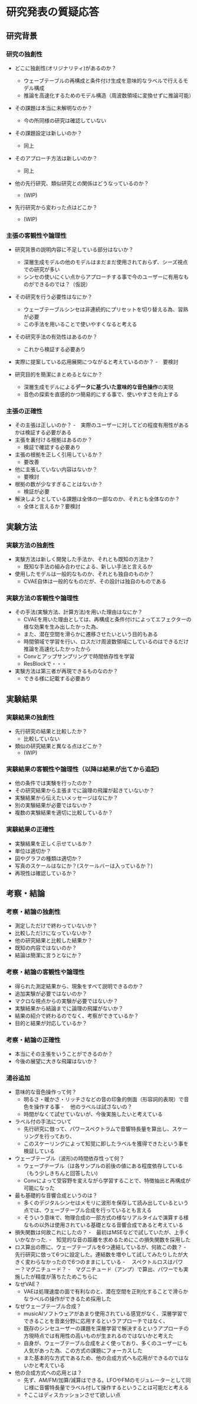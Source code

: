# 研究発表の質疑応答

## 研究背景

### 研究の独創性
- どこに独創性(オリジナリティ)があるのか？
  - ウェーブテーブルの再構成と条件付け生成を意味的なラベルで行えるモデル構成
  - 推論を高速化するためのモデル構造（周波数領域に変換せずに推論可能）

 - その課題は本当に未解明なのか？
   - 今の所同様の研究は確認していない
 - その課題設定は新しいのか？
   - 同上 
 - そのアプローチ方法は新しいのか？
   - 同上 
 - 他の先行研究、類似研究との関係はどうなっているのか？
   - (WIP) 
 - 先行研究から変わった点はどこか？
   - (WIP)

### 主張の客観性や論理性
 - 研究背景の説明内容に不足している部分はないか？
   - 深層生成モデルの他のモデルはまだまだ使用されておらず、シーズ視点での研究が多い
    - シンセの使いにくい点からアプローチする事で今のユーザーに有用なものができるのでは？（仮説）
 
 - その研究を行う必要性はなにか？
    - ウェーブテーブルシンセは非連続的にプリセットを切り替える為、習熟が必要
    - この手法を用いることで使いやすくなると考える
 
 - その研究手法の有効性はあるのか？
    - これから検証する必要あり
 
 - 実際に提案している応用展開につながると考えているのか？
    -　要検討 

 - 研究目的を簡潔にまとめるとなにか？

    - 深層生成モデルによる**データに基づいた意味的な音色操作**の実現
    - 音色の探索を直感的かつ簡易的にする事で、使いやすさを向上する

### 主張の正確性
 - その主張は正しいのか？
    -　実際のユーザーに対してどの程度有用性があるかは検証する必要がある 
 - 主張を裏付ける根拠はあるのか？
    - 検証で確認する必要あり 
 - 主張の根拠を正しく引用しているか？
    - 要改善 
 - 他に主張していない内容はないか？
    - 要検討 
 - 根拠の数が少なすぎることはないか？
    - 検証が必要
 - 解決しようとしている課題は全体の一部なのか、それとも全体なのか？
    - 全体と言えるか？要検討

## 実験方法

### 実験方法の独創性
 - 実験方法は新しく開発した手法か、それとも既知の方法か？
    - 既知な手法の組み合わせによる、新しい手法と言えるか 
 - 使用したモデルは一般的なものか、それとも独自のものか？
    - CVAE自体は一般的なものだが、その設計は独自のものである

### 実験方法の客観性や論理性
 - その手法(実験方法、計算方法)を用いた理由はなにか？
    - CVAEを用いた理由としては、再構成と条件付けによってエフェクターの様な効果を生み出したかった為、
    - また、潜在空間を滑らかに遷移させたいという目的もある
    - 時間領域で学習を行い、ロスだけ周波数領域にしているのはできるだけ推論を高速化したかったから
    - Convとアップサンプリングで時間依存性を学習
    - ResBlockで・・・ 
 - 実験方法は第三者が再現できるものなのか？
    - できる様に記載する必要あり

## 実験結果

### 実験結果の独創性
 - 先行研究の結果と比較したか？
    - 比較していない
 - 類似の研究結果と異なる点はどこか？
    - (WIP) 

### 実験結果の客観性や論理性（以降は結果が出てから追記)
 - 他の条件では実験を行ったのか？
 - その研究結果から主張までに論理の飛躍が起きていないか？
 - 実験結果から伝えたいメッセージはなにか？
 - 別の実験結果が必要ではないか？
 - 複数の実験結果を適切に比較しているか？

### 実験結果の正確性
 - 実験結果を正しく示せているか？
 - 単位は適切か？
 - 図やグラフの種類は適切か？
 - 写真のスケールはなにか？(スケールバーは入っているか？)
 - 再現性は確認しているか？

## 考察・結論

### 考察・結論の独創性
 - 測定しただけで終わっていないか？
 - 比較しただけになっていないか？
 - 他の研究結果と比較した結果か？
 - 既知の内容ではないのか？
 - 結論は簡潔に言うとなにか？

### 考察・結論の客観性や論理性
 - 得られた測定結果から、現象をすべて説明できるのか？
 - 追加実験が必要ではないのか？
 - マクロな視点からの実験が必要ではないか？
 - 実験結果から結論までに論理の飛躍がないか？
 - 結果の紹介で終わるのでなく、考察ができているか？
 - 目的と結果が対応しているか？

### 考察・結論の正確性
 - 本当にその主張をいうことができるのか？
 - 今後の展望に大きな飛躍はないか？

### 湯谷追加
 - 意味的な音色操作って何？
    - 明るさ・暖かさ・リッチさなどの音の印象的側面（形容詞的表現）で音色を操作する事
 -　 他のラベルは試さないの？
    - 時間がなくて試せていないが、今後実施したいと考えている
 - ラベル付の手法について
    - 先行研究に倣って、パワースペクトラムで音響特長量を算出し、スケーリングを行っており、
    - このスケーリングによって知覚に即したラベルを獲得できたという事を検証している
 - ウェーブテーブル（波形)の時間依存性って何？
    - ウェーブテーブル（は各サンプルの前後の値にある程度依存している（もう少しきちんと回答したい)
    - Convによって受容野を変えながら学習することで、特徴抽出と再構成が可能になった
 - 最も基礎的な音響合成というのは？
    - 多くのデジタルシンセはメモリに波形を保存して読み出しているという点では、ウェーブテーブル合成を行っているとも言える
    - そういう意味で、物理合成の一部方式の様なリアルタイムで演算する様なもの以外は使用されている基礎となる音響合成であると考えている
 - 損失関数は何故これにしたの？
    -　最初はMSEなどで試していたが、上手くいかなかった.
    -　知覚的な音の距離を求めるためにこの損失関数を採用した
 - ロス算出の際に、ウェーブテーブルを6つ連結しているが、何故この数？
    -　先行研究に倣って6つに設定した。連結数を増やして試してみたりしたが大きく変わらなかったので6つのままにしている
 -　 スペクトルロスはパワー？マグニチュード？
    -　マグニチュード（アンプ）で算出、パワーでも実施したが精度が落ちたためこちらに
 - なぜVAE？
    - VAEは処理速度の面で有利なのと、潜在空間を正則化することで滑らかなラベルの操作ができるため採用した
 - なぜウェーブテーブル合成？
    - musicAIソフトウェアがあまり使用されている感覚がなく、深層学習でできることを音楽分野に応用するというアプローチではなく、
    - 既存のシンセユーザーの課題を深層学習で解決するというアプローチの方現時点では有用性の高いものが生まれるのではないかと考えた
    - 自身が、ウェーブテーブル合成をよく使っており、多くのユーザーにも人気があった為、この方式の課題にフォーカスした
    - また基本的な方式であるため、他の合成方式へも応用ができるのではないかと考えている
 - 他の合成方式への応用とは？
    - 先ず、AM/FM/加算/減算はできる。LFOやFMのモジュレーターとして同じ様に音響特長量でラベル付して操作するということは可能だと考える
    - ↑ここはディスカッションさせて欲しい点
